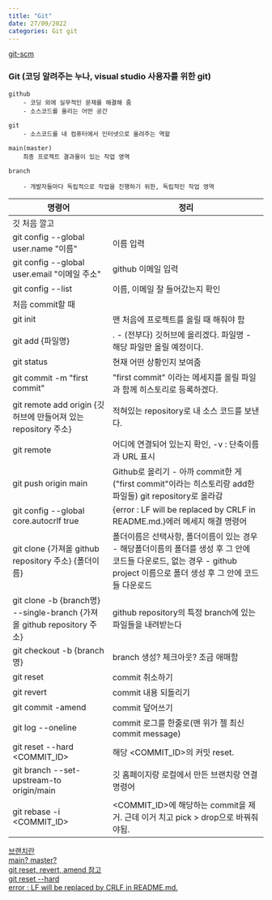 ```yaml
---
title: "Git"
date: 27/09/2022
categories: Git git
---
```

[git-scm](git-scm.com)
### Git (코딩 알려주는 누나, visual studio 사용자를 위한 git)
    github
        - 코딩 외에 실무적인 문제를 해결해 줌
        - 소스코드를 올리는 어떤 공간   

    git
        - 소스코드를 내 컴퓨터에서 인터넷으로 올려주는 역할   

    main(master) 
        최종 프로젝트 결과물이 있는 작업 영역
    
    branch
        
        - 개발자들마다 독립적으로 작업을 진행하기 위한, 독립적인 작업 영역

                                 

|명령어|정리|
|---|---|
|깃 처음 깔고||
|git config --global user.name "이름"|이름 입력
|git config --global user.email "이메일 주소"|github 이메일 입력
git config --list|이름, 이메일 잘 들어갔는지 확인
처음 commit할 때||
git init|맨 처음에 프로젝트를 올릴 때 해줘야 함
git add {파일명}|. - (전부다) 깃허브에 올리겠다. 파일명 - 해당 파일만 올릴 예정이다.
git status|현재 어떤 상황인지 보여줌
git commit -m "first commit"|"first commit" 이라는 메세지를 올릴 파일과 함께 히스토리로 등록하겠다.
git remote add origin {깃허브에 만들어져 있는 repository 주소}|적혀있는 repository로 내 소스 코드를 보낸다.
git remote|어디에 연결되어 있는지 확인, -v : 단축이름과 URL 표시
git push origin main|Github로 올리기 - 아까 commit한 게("first commit"이라는 히스토리랑 add한 파일들) git repository로 올라감
git config --global core.autocrlf true| {error : LF will be replaced by CRLF in README.md.}에러 메세지 해결 명령어
git clone {가져올 github repository 주소} {폴더이름}| 폴더이름은 선택사항, 폴더이름이 있는 경우 - 해당폴더이름의 폴더를 생성 후 그 안에 코드들 다운로드, 없는 경우 - github project 이름으로 폴더 생성 후 그 안에 코드들 다운로드
git clone -b {branch명} --single-branch {가져올 github repository 주소}|github repository의 특정 branch에 있는 파일들을 내려받는다
git checkout -b {branch명}|branch 생성? 체크아웃? 조금 애매함
git reset|commit 취소하기
git revert|commit 내용 되돌리기
git commit -amend|commit 덮어쓰기
git log --oneline|commit 로그를 한줄로(맨 위가 젤 최신 commit message)
git reset --hard <COMMIT_ID>|해당 <COMMIT_ID>의 커밋 reset.
git branch --set-upstream-to origin/main|깃 홈페이지랑 로컬에서 만든 브랜치랑 연결 명령어
git rebase -i <COMMIT_ID>|<COMMIT_ID>에 해당하는 commit을 제거. 근데 이거 치고 pick > drop으로 바꿔줘야됨.

[브랜치란](https://backlog.com/git-tutorial/kr/stepup/stepup1_1.html)           
[main? master?](https://velog.io/@gwsyl22/git-Github-branch-%EC%9D%B4%EB%A6%84-main%EC%9D%98-%EC%A0%95%EC%B2%B4%EB%8A%94)           
[git reset, revert, amend 참고](https://www.lainyzine.com/ko/article/git-reset-and-git-revert-and-git-commit-amend/)                
[git reset --hard](https://git-scm.com/book/ko/v2/Git-%EB%8F%84%EA%B5%AC-Reset-%EB%AA%85%ED%99%95%ED%9E%88-%EC%95%8C%EA%B3%A0-%EA%B0%80%EA%B8%B0)               
[error : LF will be replaced by CRLF in README.md.](https://wotres.tistory.com/entry/git-warning-LF-will-be-replaced-by-CRLF-in-READMEmd)               